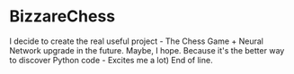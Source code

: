 # BizzareChess
I decide to create the real useful project - The Chess Game + Neural Network upgrade in the future. Maybe, I hope. Because it's the better way to discover Python code - Excites me a lot)
End of line.
